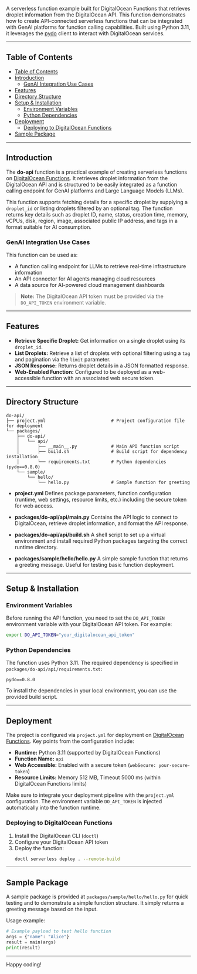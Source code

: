A serverless function example built for DigitalOcean Functions that retrieves droplet information from the DigitalOcean API. This function demonstrates how to create API-connected serverless functions that can be integrated with GenAI platforms for function calling capabilities. Built using Python 3.11, it leverages the [pydo](https://pypi.org/project/pydo/) client to interact with DigitalOcean services.

---

## Table of Contents

- [Table of Contents](#table-of-contents)
- [Introduction](#introduction)
  - [GenAI Integration Use Cases](#genai-integration-use-cases)
- [Features](#features)
- [Directory Structure](#directory-structure)
- [Setup \& Installation](#setup--installation)
  - [Environment Variables](#environment-variables)
  - [Python Dependencies](#python-dependencies)
- [Deployment](#deployment)
  - [Deploying to DigitalOcean Functions](#deploying-to-digitalocean-functions)
- [Sample Package](#sample-package)

---

## Introduction

The **do-api** function is a practical example of creating serverless functions on [DigitalOcean Functions](https://docs.digitalocean.com/products/functions/). It retrieves droplet information from the DigitalOcean API and is structured to be easily integrated as a function calling endpoint for GenAI platforms and Large Language Models (LLMs).

This function supports fetching details for a specific droplet by supplying a `droplet_id` or listing droplets filtered by an optional tag. The function returns key details such as droplet ID, name, status, creation time, memory, vCPUs, disk, region, image, associated public IP address, and tags in a format suitable for AI consumption.

### GenAI Integration Use Cases

This function can be used as:
- A function calling endpoint for LLMs to retrieve real-time infrastructure information
- An API connector for AI agents managing cloud resources
- A data source for AI-powered cloud management dashboards

> **Note:** The DigitalOcean API token must be provided via the `DO_API_TOKEN` environment variable.

---

## Features

- **Retrieve Specific Droplet:** Get information on a single droplet using its `droplet_id`.
- **List Droplets:** Retrieve a list of droplets with optional filtering using a `tag` and pagination via the `limit` parameter.
- **JSON Response:** Returns droplet details in a JSON formatted response.
- **Web-Enabled Function:** Configured to be deployed as a web-accessible function with an associated web secure token.

---

## Directory Structure

```
do-api/
├── project.yml                         # Project configuration file for deployment
└── packages/
    ├── do-api/
    │   └── api/
    │       ├── __main__.py             # Main API function script
    │       ├── build.sh                # Build script for dependency installation
    │       └── requirements.txt        # Python dependencies (pydo==0.8.0)
    └── sample/
        └── hello/
            └── hello.py                # Sample function for greeting
```

- **project.yml**
  Defines package parameters, function configuration (runtime, web settings, resource limits, etc.) including the secure token for web access.

- **packages/do-api/api/__main__.py**
  Contains the API logic to connect to DigitalOcean, retrieve droplet information, and format the API response.

- **packages/do-api/api/build.sh**
  A shell script to set up a virtual environment and install required Python packages targeting the correct runtime directory.

- **packages/sample/hello/hello.py**
  A simple sample function that returns a greeting message. Useful for testing basic function deployment.

---

## Setup & Installation

### Environment Variables

Before running the API function, you need to set the `DO_API_TOKEN` environment variable with your DigitalOcean API token. For example:

```bash
export DO_API_TOKEN="your_digitalocean_api_token"
```

### Python Dependencies

The function uses Python 3.11. The required dependency is specified in `packages/do-api/api/requirements.txt`:

```
pydo==0.8.0
```

To install the dependencies in your local environment, you can use the provided build script.

---

## Deployment

The project is configured via `project.yml` for deployment on [DigitalOcean Functions](https://docs.digitalocean.com/products/functions/). Key points from the configuration include:

- **Runtime:** Python 3.11 (supported by DigitalOcean Functions)
- **Function Name:** `api`
- **Web Accessible:** Enabled with a secure token (`webSecure: your-secure-token`)
- **Resource Limits:** Memory 512 MB, Timeout 5000 ms (within DigitalOcean Functions limits)

Make sure to integrate your deployment pipeline with the `project.yml` configuration. The environment variable `DO_API_TOKEN` is injected automatically into the function runtime.

### Deploying to DigitalOcean Functions

1. Install the DigitalOcean CLI (`doctl`)
2. Configure your DigitalOcean API token
3. Deploy the function:
   ```bash
   doctl serverless deploy . --remote-build
   ```

---

## Sample Package

A sample package is provided at `packages/sample/hello/hello.py` for quick testing and to demonstrate a simple function structure. It simply returns a greeting message based on the input.

Usage example:

```python
# Example payload to test hello function
args = {"name": "Alice"}
result = main(args)
print(result)
```

---

Happy coding!